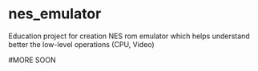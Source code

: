 # nes_emulator
Education project for creation NES rom emulator which helps understand better the low-level operations (CPU, Video)

#MORE SOON
